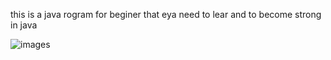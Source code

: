 this is a java rogram for beginer that eya need to lear and to become strong in java


![images](https://github.com/vinothkumar1742/java/assets/138610559/b019a7dc-c2ba-4d14-a033-b86cc9483b5f)
